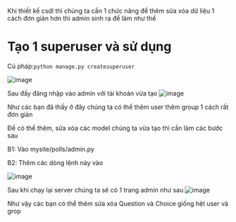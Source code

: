 Khi thiết kế csdl thì chúng ta cần 1 chức năng để thêm sửa xóa dữ liệu 1 cách đơn giản hơn thì admin sinh ra để làm như thế
# Tạo 1 superuser và sử dụng
Cú pháp:`python manage.py createsuperuser`

![image](https://user-images.githubusercontent.com/45547213/51231097-e20f0480-1994-11e9-8961-97fd27ade72c.png)

Sau đấy đăng nhập vào admin với tài khoản vừa tạo
![image](https://user-images.githubusercontent.com/45547213/51231177-27cbcd00-1995-11e9-95d0-b466190aa584.png)

Như các bạn đã thấy ở đây chúng ta có thể thêm user thêm group 1 cách rất đơn giản

Để có thể thêm, sửa xóa các model chúng ta vừa tạo thì cần làm các bước sau

B1: Vào mysite/polls/admin.py

B2: Thêm các dòng lệnh này vào

![image](https://user-images.githubusercontent.com/45547213/51231548-79288c00-1996-11e9-96fc-b091000e027c.png)

Sau khi chạy lại server chúng ta sẽ có 1 trang admin như sau
![image](https://user-images.githubusercontent.com/45547213/51231593-9fe6c280-1996-11e9-96d3-ad8fcefb2ff0.png)

Như vậy các bạn có thể thêm sửa xóa Question và Choice giống hệt user và grop
